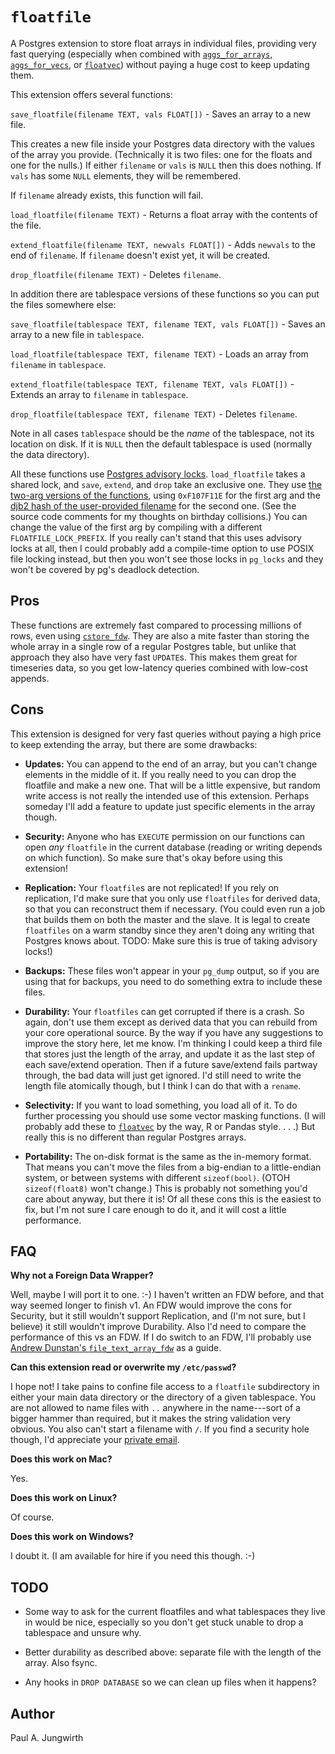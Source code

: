 `floatfile`
===========

A Postgres extension to store float arrays in individual files,
providing very fast querying (especially when combined with
[`aggs_for_arrays`](https://github.com/pjungwir/aggs_for_arrays),
[`aggs_for_vecs`](https://github.com/pjungwir/aggs_for_vecs),
or [`floatvec`](https://github.com/pjungwir/floatvec))
without paying a huge cost to keep updating them.

This extension offers several functions:

`save_floatfile(filename TEXT, vals FLOAT[])` - Saves an array to a new file.

This creates a new file inside your Postgres data directory with the values of the array you provide. (Technically it is two files: one for the floats and one for the nulls.) If either `filename` or `vals` is `NULL` then this does nothing. If `vals` has some `NULL` elements, they will be remembered.

If `filename` already exists, this function will fail.

`load_floatfile(filename TEXT)` - Returns a float array with the contents of the file.

`extend_floatfile(filename TEXT, newvals FLOAT[])` - Adds `newvals` to the end of `filename`. If `filename` doesn't exist yet, it will be created.

`drop_floatfile(filename TEXT)` - Deletes `filename`.

In addition there are tablespace versions of these functions so you can put the files somewhere else:

`save_floatfile(tablespace TEXT, filename TEXT, vals FLOAT[])` - Saves an array to a new file in `tablespace`.

`load_floatfile(tablespace TEXT, filename TEXT)` - Loads an array from `filename` in `tablespace`.

`extend_floatfile(tablespace TEXT, filename TEXT, vals FLOAT[])` - Extends an array to `filename` in `tablespace`.

`drop_floatfile(tablespace TEXT, filename TEXT)` - Deletes `filename`.

Note in all cases `tablespace` should be the *name* of the tablespace, not its location on disk.
If it is `NULL` then the default tablespace is used (normally the data directory).

All these functions use [Postgres advisory locks](https://www.postgresql.org/docs/current/static/explicit-locking.html#ADVISORY-LOCKS). `load_floatfile` takes a shared lock, and `save`, `extend`, and `drop` take an exclusive one. They use [the two-arg versions of the functions](https://www.postgresql.org/docs/current/static/functions-admin.html#FUNCTIONS-ADVISORY-LOCKS), using `0xF107F11E` for the first arg and the [djb2 hash of the user-provided filename](http://www.cse.yorku.ca/~oz/hash.html) for the second one. (See the source code comments for my thoughts on birthday collisions.) You can change the value of the first arg by compiling with a different `FLOATFILE_LOCK_PREFIX`.
If you really can't stand that this uses advisory locks at all,
then I could probably add a compile-time option to use POSIX file locking instead,
but then you won't see those locks in `pg_locks`
and they won't be covered by pg's deadlock detection.



Pros
----

These functions are extremely fast compared to processing millions of rows,
even using [`cstore_fdw`](https://github.com/citusdata/cstore_fdw).
They are also a mite faster than storing the whole array in a single row of a regular Postgres table,
but unlike that approach they also have very fast `UPDATE`s.
This makes them great for timeseries data,
so you get low-latency queries combined with low-cost appends.



Cons
----

This extension is designed for very fast queries
without paying a high price to keep extending the array,
but there are some drawbacks:

- **Updates:** You can append to the end of an array, but you can't change elements in the middle of it. If you really need to you can drop the floatfile and make a new one. That will be a little expensive, but random write access is not really the intended use of this extension. Perhaps someday I'll add a feature to update just specific elements in the array though.

- **Security:** Anyone who has `EXECUTE` permission on our functions can open *any* `floatfile` in the current database (reading or writing depends on which function). So make sure that's okay before using this extension!

- **Replication:** Your `floatfile`s are not replicated! If you rely on replication, I'd make sure that you only use `floatfiles` for derived data, so that you can reconstruct them if necessary. (You could even run a job that builds them on both the master and the slave. It is legal to create `floatfiles` on a warm standby since they aren't doing any writing that Postgres knows about. TODO: Make sure this is true of taking advisory locks!)

- **Backups:** These files won't appear in your `pg_dump` output, so if you are using that for backups, you need to do something extra to include these files.

- **Durability:** Your `floatfiles` can get corrupted if there is a crash. So again, don't use them except as derived data that you can rebuild from your core operational source. By the way if you have any suggestions to improve the story here, let me know. I'm thinking I could keep a third file that stores just the length of the array, and update it as the last step of each save/extend operation. Then if a future save/extend fails partway through, the bad data will just get ignored. I'd still need to write the length file atomically though, but I think I can do that with a `rename`.

- **Selectivity:** If you want to load something, you load all of it. To do further processing you should use some vector masking functions. (I will probably add these to [`floatvec`](https://github.com/pjungwir/floatvec) by the way, R or Pandas style. . . .) But really this is no different than regular Postgres arrays.

- **Portability:** The on-disk format is the same as the in-memory format. That means you can't move the files from a big-endian to a little-endian system, or between systems with different `sizeof(bool)`. (OTOH `sizeof(float8)` won't change.) This is probably not something you'd care about anyway, but there it is!
Of all these cons this is the easiest to fix, but I'm not sure I care enough to do it, and it will cost a little performance.



FAQ
---

**Why not a Foreign Data Wrapper?**

Well, maybe I will port it to one. :-)
I haven't written an FDW before,
and that way seemed longer to finish v1.
An FDW would improve the cons for Security,
but it still wouldn't support Replication,
and (I'm not sure, but I believe) it still wouldn't improve Durability.
Also I'd need to compare the performance of this vs an FDW.
If I do switch to an FDW, I'll probably use [Andrew Dunstan's `file_text_array_fdw`](https://github.com/adunstan/file_text_array_fdw) as a guide.

**Can this extension read or overwrite my `/etc/passwd`?**

I hope not! I take pains to confine file access to a `floatfile` subdirectory
in either your main data directory or the directory of a given tablespace.
You are not allowed to name files with `..` anywhere in the name---sort of a bigger hammer than required, but it makes the string validation very obvious.
You also can't start a filename with `/`.
If you find a security hole though, I'd appreciate your [private email](mailto:pj@illuminatedcomputing.com).

**Does this work on Mac?**

Yes.

**Does this work on Linux?**

Of course.

**Does this work on Windows?**

I doubt it.
(I am available for hire if you need this though. :-)



TODO
----

- Some way to ask for the current floatfiles and what tablespaces they live in would be nice,
  especially so you don't get stuck unable to drop a tablespace and unsure why.

- Better durability as described above: separate file with the length of the array. Also fsync.

- Any hooks in `DROP DATABASE` so we can clean up files when it happens?

Author
------

Paul A. Jungwirth
